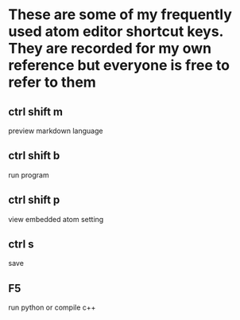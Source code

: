 # These are some of my frequently used atom editor shortcut keys. They are recorded for my own reference but everyone is free to refer to them

## ctrl shift m
preview markdown language
## ctrl shift b
run program
## ctrl shift p
view embedded atom setting
## ctrl s
save
## F5
run python or compile c++
